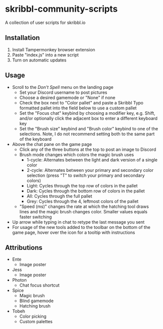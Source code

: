 # skribbl-community-scripts

A collection of user scripts for skribbl.io

## Installation

1. Install Tampermonkey browser extension
2. Paste "index.js" into a new script
3. Turn on automatic updates

## Usage

- Scroll to the *Don't Spell* menu on the landing page
  - Set your Discord username to post pictures
  - Choose a desired gamemode or "None" if none
  - Check the box next to "Color pallet" and paste a Skribbl Typo formatted pallet into the field below to use a custom pallet
  - Set the "Focus chat" keybind by choosing a modifier key, e.g. Shift, and/or optionally click the adjacent box to enter a different keyboard key
  - Set the "Brush size" keybind and "Brush color" keybind to one of the selections. Note, I do not recommend setting both to the same part of the keyboard
- Above the chat pane on the game page
  - Click any of the three buttons at the top to post an image to Discord
  - Brush mode changes which colors the magic brush uses
    - 1-cycle: Alternates between the light and dark version of a single color
    - 2-cycle: Alternates between your primary and secondary color selection (press "T" to switch your primary and secondary colors)
    - Light: Cycles through the top row of colors in the pallet
    - Dark: Cycles through the bottom row of colors in the pallet
    - All: Cycles through the full pallet
    - Grey: Cycles through the 4, leftmost colors of the pallet
  - "Speed (ms)" changes the rate at which the hatching tool draws lines and the magic brush changes color. Smaller values equals faster switching
- Up arrow while typing in chat to retype the last message you sent
- For usage of the new tools added to the toolbar on the bottom of the game page, hover over the icon for a tooltip with instructions

## Attributions

- Ente
  - Image poster
- Jess
  - Image poster
- Photon
  - Chat focus shortcut
- Spice
  - Magic brush
  - Blind gamemode
  - Hatching brush
- Tobeh
  - Color picking
  - Custom palettes

